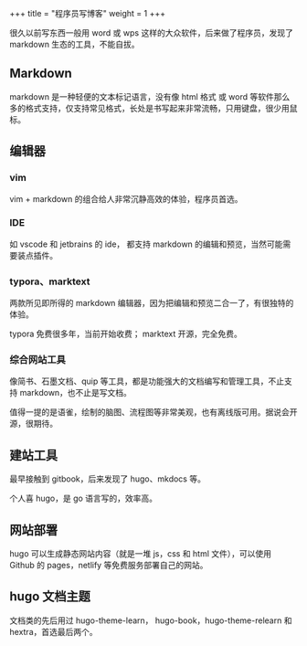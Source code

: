 +++
title = "程序员写博客"
weight = 1
+++

很久以前写东西一般用 word 或 wps 这样的大众软件，后来做了程序员，发现了 markdown 生态的工具，不能自拔。

## Markdown

markdown 是一种轻便的文本标记语言，没有像 html 格式 或 word 等软件那么多的格式支持，仅支持常见格式，长处是书写起来非常流畅，只用键盘，很少用鼠标。

## 编辑器

### vim

vim + markdown 的组合给人非常沉静高效的体验，程序员首选。

### IDE

如 vscode 和 jetbrains 的 ide， 都支持 markdown 的编辑和预览，当然可能需要装点插件。

### typora、marktext

两款所见即所得的 markdown 编辑器，因为把编辑和预览二合一了，有很独特的体验。

typora 免费很多年，当前开始收费； marktext 开源，完全免费。

### 综合网站工具

像简书、石墨文档、quip 等工具，都是功能强大的文档编写和管理工具，不止支持 markdown，也不止是写文档。

值得一提的是语雀，绘制的脑图、流程图等非常美观，也有离线版可用。据说会开源，很期待。

## 建站工具

最早接触到 gitbook，后来发现了 hugo、mkdocs 等。

个人喜 hugo，是 go 语言写的，效率高。

## 网站部署

hugo 可以生成静态网站内容（就是一堆 js，css 和 html 文件），可以使用 Github 的 pages，netlify 等免费服务部署自己的网站。

## hugo 文档主题

文档类的先后用过 hugo-theme-learn， hugo-book，hugo-theme-relearn 和 hextra，首选最后两个。
